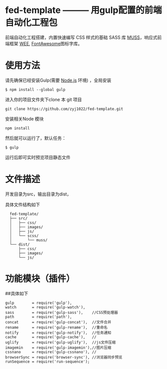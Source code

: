 fed-template ——— 用gulp配置的前端自动化工程包
=============================================


前端自动化工程搭建，内置快速编写 CSS 样式的基础 SASS 库 [MUSS](https://github.com/zyj1022/muss)，响应式前端框架 [WEE](https://github.com/zyj1022/wee), [FontAwesome](http://www.bootcss.com/p/font-awesome/)图标字库。


使用方法
========


请先确保已经安装Gulp(需要 [Node.js](https://github.com/zyj1022/FE-build) 环境) ，全局安装


	$ npm install --global gulp 


进入你的项目文件夹下clone 本 git 项目


	git clone https://github.com/zyj1022/fed-template.git


安装相关Node 模块


	npm install 
	
然后就可以运行了，默认任务：

	$ gulp	

运行后即可实时预览项目静态文件	
	

文件描述
========

开发目录为src，输出目录为dist，

具体文件结构如下

```
  fed-template/
  ├── src/
  │   ├── css/
  │   ├── images/
  │   ├── js/
  │   └── scss/
  │       └── muss/
  └── dist/
      ├── css/
      ├── images/
      └── js/  
```

功能模块（插件）
============

##具体如下


	gulp        = require('gulp'),  		
    watch       = require('gulp-watch'),	
    sass        = require('gulp-sass'),    //CSS预处理器
    path        = require('path'),		 
    concat      = require('gulp-concat'),  //文件合并
    rename      = require('gulp-rename'),  //重命名
    notify      = require('gulp-notify'),  //任务通知
    cache       = require('gulp-cache'),   //
    uglify      = require('gulp-uglify'),  //js文件压缩
    imagemin    = require('gulp-imagemin'),//图片压缩
    cssnano     = require('gulp-cssnano'), //
    browserSync = require('browser-sync'), //浏览器同步预览
    runSequence = require('run-sequence');



